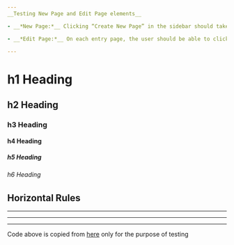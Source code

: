 ```yaml
---
__Testing New Page and Edit Page elements__

- __*New Page:*__ Clicking “Create New Page” in the sidebar should take the user to a page where they can create a new encyclopedia entry.

- __*Edit Page:*__ On each entry page, the user should be able to click a link to be taken to a page where the user can edit that entry’s Markdown content in a textarea.

---
```


# h1 Heading
## h2 Heading
### h3 Heading
#### h4 Heading
##### h5 Heading
###### h6 Heading


## Horizontal Rules

___

---

***

Code above is copied from [here](https://markdown-it.github.io/) only for the purpose of testing